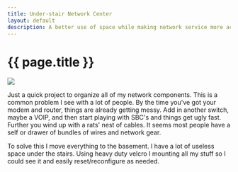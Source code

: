 ```yaml
---
title: Under-stair Network Center 
layout: default
description: A better use of space while making network service more accessible. 
---
```


# {{ page.title }}

<img src="http://www.mightybuda.com\images\IMG_20191111_161927.jpg" class="image_center">


Just a quick project to organize all of my network components.  This is a common problem I see with a lot of people.  By the time you've got your modem and router, things are already getting messy.  Add in another switch, maybe a VOIP, and then start playing with SBC's and things get ugly fast.  Further you wind up with a rats' nest of cables.  It seems most people have a self or drawer of bundles of wires and network gear.

To solve this I move everything to the basement.  I have a lot of useless space under the stairs. Using heavy duty velcro I mounting all my stuff so I could see it and easily reset/reconfigure as needed.

